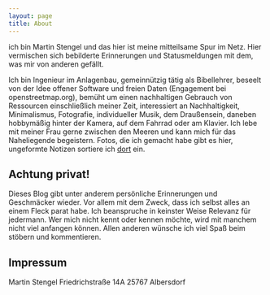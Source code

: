 ```yaml
---
layout: page
title: About
---
```


<p class="message">
  ich bin Martin Stengel und das hier ist meine mitteilsame Spur im Netz. Hier vermischen sich bebilderte Erinnerungen und Statusmeldungen mit dem, was mir von anderen gefällt.
</p>

Ich bin Ingenieur im Anlagenbau, gemeinnützig tätig als Bibellehrer, beseelt von der Idee offener Software und freien Daten (Engagement bei openstreetmap.org), bemüht um einen nachhaltigen Gebrauch von Ressourcen einschließlich meiner Zeit, interessiert an Nachhaltigkeit, Minimalismus, Fotografie, individueller Musik, dem Draußensein, daneben hobbymäßig hinter der Kamera, auf dem Fahrrad oder am Klavier. Ich lebe mit meiner Frau gerne zwischen den Meeren und kann mich für das Naheliegende begeistern. Fotos, die ich gemacht habe gibt es hier, ungeformte Notizen sortiere ich [dort](http://stngl.net/notes) ein.

## Achtung privat!

Dieses Blog gibt unter anderem persönliche Erinnerungen und Geschmäcker wieder. Vor allem mit dem Zweck, dass ich selbst alles an einem Fleck parat habe. Ich beanspruche in keinster Weise Relevanz für jedermann. Wer mich nicht kennt oder kennen möchte, wird mit manchem nicht viel anfangen können. Allen anderen wünsche ich viel Spaß beim stöbern und kommentieren.

## Impressum

Martin Stengel
Friedrichstraße 14A
25767 Albersdorf
